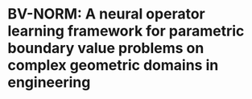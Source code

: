 # BV-NORM: A neural operator learning framework for parametric boundary value problems on complex geometric domains in engineering
